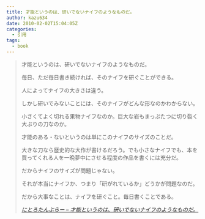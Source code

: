 ```yaml
---
title: 才能というのは、研いでないナイフのようなものだ。
author: kazu634
date: 2010-02-02T15:04:05Z
categories:
  - 引用
tags:
  - book
---
```

<div class="section">
<blockquote title="にとろたんぶらー - 才能というのは、研いでないナイフのようなものだ。" cite="http://nitro-idiot.tumblr.com/post/365166270">
<p>
      才能というのは、研いでないナイフのようなものだ。
</p>

<p>
      毎日、ただ毎日書き続ければ、そのナイフを研ぐことができる。
</p>

<p>
</p>

<p>
      人によってナイフの大きさは違う。
</p>

<p>
      しかし研いでみないことには、そのナイフがどんな形なのかわからない。
</p>

<p>
      小さくてよく切れる果物ナイフなのか。巨大な岩もまっぷたつに切り裂く大ぶりの刀なのか。
</p>

<p>
</p>

<p>
      才能のある・ないというのは単にこのナイフのサイズのことだ。
</p>

<p>
      大きな刀なら歴史的な大作が書けるだろう。でも小さなナイフでも、本を買ってくれる人を一晩夢中にさせる程度の作品を書くには充分だ。
</p>

<p>
</p>

<p>
      だからナイフのサイズが問題じゃない。
</p>

<p>
      それが本当にナイフか、つまり「研がれているか」どうかが問題なのだ。
</p>

<p>
</p>

<p>
      だから大事なことは、ナイフを研ぐこと。毎日書くことである。
</p>

<p>
<cite><a href="http://nitro-idiot.tumblr.com/post/365166270" onclick="__gaTracker('send', 'event', 'outbound-article', 'http://nitro-idiot.tumblr.com/post/365166270', 'にとろたんぶらー &#8211; 才能というのは、研いでないナイフのようなものだ。');" target="_blank">にとろたんぶらー &#8211; 才能というのは、研いでないナイフのようなものだ。</a></cite>
</p>
</blockquote>
</div>
